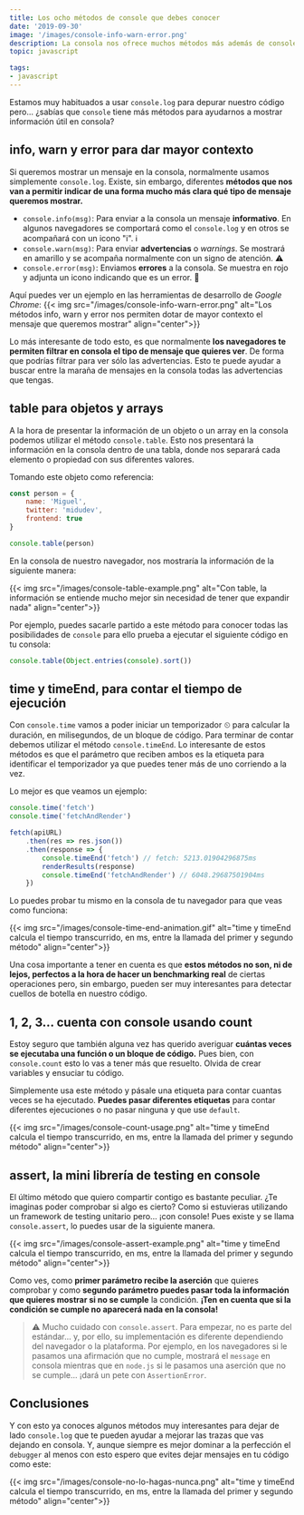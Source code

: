 ```yaml
---
title: Los ocho métodos de console que debes conocer
date: '2019-09-30'
image: '/images/console-info-warn-error.png'
description: La consola nos ofrece muchos métodos más además de console.log. Conoce los que quedan, que te ayudarán a mostrar mejores mensajes en la consola. warn, error, info, table, time, timeEnd, count y assert.
topic: javascript

tags:
- javascript
---
```


Estamos muy habituados a usar `console.log` para depurar nuestro código pero... ¿sabías que `console` tiene más métodos para ayudarnos a mostrar información útil en consola?

## info, warn y error para dar mayor contexto

Si queremos mostrar un mensaje en la consola, normalmente usamos simplemente `console.log`. Existe, sin embargo, diferentes **métodos que nos van a permitir indicar de una forma mucho más clara qué tipo de mensaje queremos mostrar.**

* `console.info(msg)`: Para enviar a la consola un mensaje **informativo**. En algunos navegadores se comportará como el  `console.log` y en otros se acompañará con un icono "i". ℹ️
* `console.warn(msg)`: Para enviar **advertencias** o *warnings*. Se mostrará en amarillo y se acompaña normalmente con un signo de atención. ⚠️
* `console.error(msg)`: Enviamos **errores** a la consola. Se muestra en rojo y adjunta un icono indicando que es un error. 🛑

Aquí puedes ver un ejemplo en las herramientas de desarrollo de *Google Chrome*:
{{< img src="/images/console-info-warn-error.png" alt="Los métodos info, warn y error nos permiten dotar de mayor contexto el mensaje que queremos mostrar" align="center">}}

Lo más interesante de todo esto, es que normalmente **los navegadores te permiten filtrar en consola el tipo de mensaje que quieres ver**. De forma que podrías filtrar para ver sólo las advertencias. Esto te puede ayudar a buscar entre la maraña de mensajes en la consola todas las advertencias que tengas.

## table para objetos y arrays

A la hora de presentar la información de un objeto o un array en la consola podemos utilizar el método `console.table`. Esto nos presentará la información en la consola dentro de una tabla, donde nos separará cada elemento o propiedad con sus diferentes valores.

Tomando este objeto como referencia:

```javascript
const person = {
    name: 'Miguel',
    twitter: 'midudev',
    frontend: true
}

console.table(person)
```

En la consola de nuestro navegador, nos mostraría la información de la siguiente manera:

{{< img src="/images/console-table-example.png" alt="Con table, la información se entiende mucho mejor sin necesidad de tener que expandir nada" align="center">}}

Por ejemplo, puedes sacarle partido a este método para conocer todas las posibilidades de `console` para ello prueba a ejecutar el siguiente código en tu consola: 

```javascript
console.table(Object.entries(console).sort())
```

## time y timeEnd, para contar el tiempo de ejecución

Con `console.time` vamos a poder iniciar un temporizador ⏲ para calcular la duración, en milisegundos, de un bloque de código. Para terminar de contar debemos utilizar el método `console.timeEnd`. Lo interesante de estos métodos es que el parámetro que reciben ambos es la etiqueta para identificar el temporizador ya que puedes tener más de uno corriendo a la vez.

Lo mejor es que veamos un ejemplo:

```javascript
console.time('fetch')
console.time('fetchAndRender')

fetch(apiURL)
    .then(res => res.json())
    .then(response => {
        console.timeEnd('fetch') // fetch: 5213.01904296875ms
        renderResults(response)
        console.timeEnd('fetchAndRender') // 6048.29687501904ms
    })
```

Lo puedes probar tu mismo en la consola de tu navegador para que veas como funciona:

{{< img src="/images/console-time-end-animation.gif" alt="time y timeEnd calcula el tiempo transcurrido, en ms, entre la llamada del primer y segundo método" align="center">}}

Una cosa importante a tener en cuenta es que **estos métodos no son, ni de lejos, perfectos a la hora de hacer un benchmarking real** de ciertas operaciones pero, sin embargo, pueden ser muy interesantes para detectar cuellos de botella en nuestro código.

## 1, 2, 3... cuenta con console usando count

Estoy seguro que también alguna vez has querido averiguar **cuántas veces se ejecutaba una función o un bloque de código.** Pues bien, con `console.count` esto lo vas a tener más que resuelto. Olvida de crear variables y ensuciar tu código.

Simplemente usa este método y pásale una etiqueta para contar cuantas veces se ha ejecutado. **Puedes pasar diferentes etiquetas** para contar diferentes ejecuciones o no pasar ninguna y que use `default`.

{{< img src="/images/console-count-usage.png" alt="time y timeEnd calcula el tiempo transcurrido, en ms, entre la llamada del primer y segundo método" align="center">}}

## assert, la mini librería de testing en console

El último método que quiero compartir contigo es bastante peculiar. ¿Te imaginas poder comprobar si algo es cierto? Como si estuvieras utilizando un framework de testing unitario pero... ¡con console! Pues existe y se llama `console.assert`, lo puedes usar de la siguiente manera.

{{< img src="/images/console-assert-example.png" alt="time y timeEnd calcula el tiempo transcurrido, en ms, entre la llamada del primer y segundo método" align="center">}}

Como ves, como **primer parámetro recibe la aserción** que quieres comprobar y como **segundo parámetro puedes pasar toda la información que quieres mostrar si no se cumple** la condición. **¡Ten en cuenta que si la condición se cumple no aparecerá nada en la consola!**

> ⚠️ Mucho cuidado con `console.assert`. Para empezar, no es parte del estándar... y, por ello, su implementación es diferente dependiendo del navegador o la plataforma. Por ejemplo, en los navegadores si le pasamos una afirmación que no cumple, mostrará el `message` en consola mientras que en `node.js` si le pasamos una aserción que no se cumple... ¡dará un pete con `AssertionError`.

## Conclusiones

Y con esto ya conoces algunos métodos muy interesantes para dejar de lado `console.log` que te pueden ayudar a mejorar las trazas que vas dejando en consola. Y, aunque siempre es mejor dominar a la perfección el `debugger` al menos con esto espero que evites dejar mensajes en tu código como este:

{{< img src="/images/console-no-lo-hagas-nunca.png" alt="time y timeEnd calcula el tiempo transcurrido, en ms, entre la llamada del primer y segundo método" align="center">}}